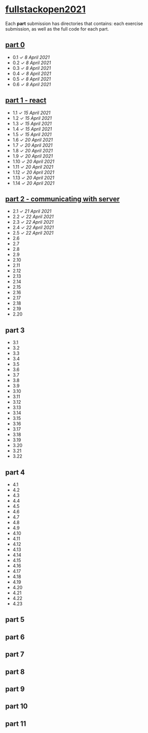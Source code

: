 # [fullstackopen2021](https://fullstackopen.com/en/#course-contents)
Each **part** submission has directories that contains: each exercise submission, as well as the full code for each part.  

## [part 0](https://github.com/ajmlhkm/fullstackopen2021/tree/main/part0)
* 0.1 ✓ *8 April 2021*
* 0.2 ✓ *8 April 2021*
* 0.3 ✓ *8 April 2021*
* 0.4 ✓ *8 April 2021*
* 0.5 ✓ *8 April 2021*
* 0.6 ✓ *8 April 2021*

## [part 1 - react](https://github.com/ajmlhkm/fullstackopen2021/tree/main/part1) 
* 1.1 ✓ *15 April 2021*
* 1.2 ✓ *15 April 2021*
* 1.3 ✓ *15 April 2021*
* 1.4 ✓ *15 April 2021*
* 1.5 ✓ *15 April 2021*
* 1.6 ✓ *20 April 2021*
* 1.7 ✓ *20 April 2021*
* 1.8 ✓ *20 April 2021*
* 1.9 ✓ *20 April 2021*
* 1.10 ✓ *20 April 2021*
* 1.11 ✓ *20 April 2021*
* 1.12 ✓ *20 April 2021*
* 1.13 ✓ *20 April 2021*
* 1.14 ✓ *20 April 2021*

## [part 2 - communicating with server](https://github.com/ajmlhkm/fullstackopen2021/tree/main/part2) 
* 2.1 ✓ *21 April 2021*
* 2.2 ✓ *22 April 2021*
* 2.3 ✓ *22 April 2021*
* 2.4 ✓ *22 April 2021*
* 2.5 ✓ *22 April 2021*
* 2.6
* 2.7
* 2.8
* 2.9
* 2.10
* 2.11
* 2.12
* 2.13
* 2.14
* 2.15
* 2.16
* 2.17
* 2.18
* 2.19
* 2.20

## part 3
* 3.1
* 3.2
* 3.3
* 3.4
* 3.5
* 3.6 
* 3.7
* 3.8
* 3.9
* 3.10
* 3.11
* 3.12
* 3.13
* 3.14
* 3.15
* 3.16
* 3.17
* 3.18
* 3.19
* 3.20
* 3.21
* 3.22

## part 4
* 4.1
* 4.2
* 4.3
* 4.4
* 4.5
* 4.6
* 4.7
* 4.8
* 4.9
* 4.10
* 4.11
* 4.12
* 4.13
* 4.14
* 4.15
* 4.16
* 4.17
* 4.18
* 4.19
* 4.20
* 4.21
* 4.22
* 4.23


## part 5

## part 6

## part 7

## part 8

## part 9

## part 10

## part 11
